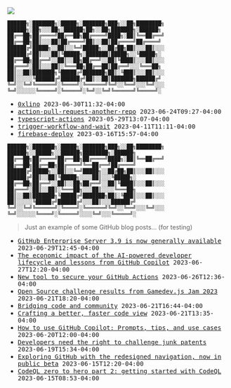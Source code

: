 <img src="https://github-profile-trophy.vercel.app/?username=0xlino&theme=onedark"/>

```
██████╗░███████╗░█████╗░███████╗███╗░░██╗████████╗  ██████╗░██╗░░░██╗░██████╗██╗░░██╗███████╗░██████╗
██╔══██╗██╔════╝██╔══██╗██╔════╝████╗░██║╚══██╔══╝  ██╔══██╗██║░░░██║██╔════╝██║░░██║██╔════╝██╔════╝
██████╔╝█████╗░░██║░░╚═╝█████╗░░██╔██╗██║░░░██║░░░  ██████╔╝██║░░░██║╚█████╗░███████║█████╗░░╚█████╗░
██╔══██╗██╔══╝░░██║░░██╗██╔══╝░░██║╚████║░░░██║░░░  ██╔═══╝░██║░░░██║░╚═══██╗██╔══██║██╔══╝░░░╚═══██╗
██║░░██║███████╗╚█████╔╝███████╗██║░╚███║░░░██║░░░  ██║░░░░░╚██████╔╝██████╔╝██║░░██║███████╗██████╔╝
╚═╝░░╚═╝╚══════╝░╚════╝░╚══════╝╚═╝░░╚══╝░░░╚═╝░░░  ╚═╝░░░░░░╚═════╝░╚═════╝░╚═╝░░╚═╝╚══════╝╚═════╝░
```

<!-- PUSHES:START -->

- <samp>[0xlino](https://github.com/0xlino/0xlino) <kbd>2023-06-30T11:32-04:00</kbd></samp>
- <samp>[action-pull-request-another-repo](https://github.com/0xlino/action-pull-request-another-repo) <kbd>2023-06-24T09:27-04:00</kbd></samp>
- <samp>[typescript-actions](https://github.com/0xlino/typescript-actions) <kbd>2023-05-29T13:07-04:00</kbd></samp>
- <samp>[trigger-workflow-and-wait](https://github.com/0xlino/trigger-workflow-and-wait) <kbd>2023-04-11T11:11-04:00</kbd></samp>
- <samp>[firebase-deploy](https://github.com/0xlino/firebase-deploy) <kbd>2023-03-16T15:57-04:00</kbd></samp>

<!-- PUSHES:END -->

```
██████╗░███████╗░█████╗░███████╗███╗░░██╗████████╗  ██████╗░░█████╗░░██████╗████████╗░██████╗
██╔══██╗██╔════╝██╔══██╗██╔════╝████╗░██║╚══██╔══╝  ██╔══██╗██╔══██╗██╔════╝╚══██╔══╝██╔════╝
██████╔╝█████╗░░██║░░╚═╝█████╗░░██╔██╗██║░░░██║░░░  ██████╔╝██║░░██║╚█████╗░░░░██║░░░╚█████╗░
██╔══██╗██╔══╝░░██║░░██╗██╔══╝░░██║╚████║░░░██║░░░  ██╔═══╝░██║░░██║░╚═══██╗░░░██║░░░░╚═══██╗
██║░░██║███████╗╚█████╔╝███████╗██║░╚███║░░░██║░░░  ██║░░░░░╚█████╔╝██████╔╝░░░██║░░░██████╔╝
╚═╝░░╚═╝╚══════╝░╚════╝░╚══════╝╚═╝░░╚══╝░░░╚═╝░░░  ╚═╝░░░░░░╚════╝░╚═════╝░░░░╚═╝░░░╚═════╝░
```

> Just an example of some GitHub blog posts... (for testing)

<!-- POSTS:START -->

- <samp>[GitHub Enterprise Server 3.9 is now generally available](https://github.blog/2023-06-29-github-enterprise-server-3-9-is-now-generally-available/) <kbd>2023-06-29T12:45-04:00</kbd></samp>
- <samp>[The economic impact of the AI-powered developer lifecycle and lessons from GitHub Copilot](https://github.blog/2023-06-27-the-economic-impact-of-the-ai-powered-developer-lifecycle-and-lessons-from-github-copilot/) <kbd>2023-06-27T12:20-04:00</kbd></samp>
- <samp>[New tool to secure your GitHub Actions](https://github.blog/2023-06-26-new-tool-to-secure-your-github-actions/) <kbd>2023-06-26T12:36-04:00</kbd></samp>
- <samp>[Open Source challenge results from Gamedev.js Jam 2023](https://github.blog/2023-06-21-gamedev-js-2023/) <kbd>2023-06-21T18:20-04:00</kbd></samp>
- <samp>[Bridging code and community](https://github.blog/2023-06-21-bridging-code-and-community/) <kbd>2023-06-21T16:44-04:00</kbd></samp>
- <samp>[Crafting a better, faster code view](https://github.blog/2023-06-21-crafting-a-better-faster-code-view/) <kbd>2023-06-21T13:35-04:00</kbd></samp>
- <samp>[How to use GitHub Copilot: Prompts, tips, and use cases](https://github.blog/2023-06-20-how-to-write-better-prompts-for-github-copilot/) <kbd>2023-06-20T12:00-04:00</kbd></samp>
- <samp>[Developers need the right to challenge junk patents](https://github.blog/2023-06-19-developers-need-the-right-to-challenge-junk-patents/) <kbd>2023-06-19T15:34-04:00</kbd></samp>
- <samp>[Exploring GitHub with the redesigned navigation, now in public beta](https://github.blog/2023-06-15-exploring-github-with-the-redesigned-navigation-now-in-public-beta/) <kbd>2023-06-15T12:20-04:00</kbd></samp>
- <samp>[CodeQL zero to hero part 2: getting started with CodeQL](https://github.blog/2023-06-15-codeql-zero-to-hero-part-2-getting-started-with-codeql/) <kbd>2023-06-15T08:53-04:00</kbd></samp>

<!-- POSTS:END -->
